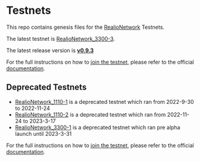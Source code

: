 # Testnets

This repo contains genesis files for the [RealioNetwork](https://github.com/realiotech/realio-network) Testnets.

The latest testnet is [RealioNetwork_3300-3](./realionetwork_3300-3).

The latest release version is [**v0.9.3**](https://github.com/realiotech/realio-network/releases/tag/v0.9.3)

For the full instructions on how to [join the testnet](https://docs.realio.network/testnet/join-public/setup), please refer to the official [documentation](https://docs.realio.network/).

## Deprecated Testnets
- [RealioNetwork_1110-1](./realionetwork_1110-1) is a deprecated testnet which ran from 2022-9-30 to 2022-11-24
- [RealioNetwork_1110-2](./realionetwork_1110-2) is a deprecated testnet which ran from 2022-11-24 to 2023-3-17
- [RealioNetwork_3300-1](./realionetwork_3300-1) is a deprecated testnet which ran pre alpha launch until 2023-3-31


For the full instructions on how to [join the testnet](https://docs.realio.network/testnet/overview), please refer to the official [documentation](https://docs.realio.network/).
